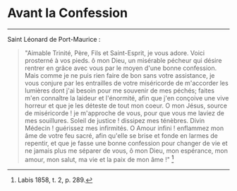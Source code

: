 # Avant la Confession

***

Saint Léonard de Port-Maurice :

> "Aimable Trinité, Père, Fils et Saint-Esprit, je vous adore. Voici prosterné à vos pieds. ô mon Dieu, un misérable pécheur qui désire rentrer en grâce avec vous par le moyen d'une bonne confession. Mais comme je ne puis rien faire de bon sans votre assistance, je vous conjure par les entrailles de votre miséricorde de m'accorder les lumières dont j'ai besoin pour me souvenir de mes péchés; faites m'en connaître la laideur et l'énormité, afin que j'en conçoive une vive horreur et que je les déteste de tout mon coeur. O mon Jésus, source de miséricorde ! je m'approche de vous, pour que vous me laviez de mes souillures. Soleil de justice ! dissipez mes ténèbres. Divin Médecin ! guérissez mes infirmités. O Amour infini ! enflammez mon âme de votre feu sacré, afin qu'elle se brise et fonde en larmes de repentir, et que je fasse une bonne confession pour changer de vie et ne jamais plus me séparer de vous, ô mon Dieu, mon espérance, mon amour, mon salut, ma vie et la paix de mon âme !" [^1]

[^1]: Labis 1858, t. 2, p. 289.

